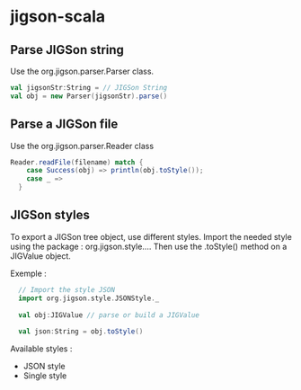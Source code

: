 # jigson-scala

## Parse JIGSon string

Use the org.jigson.parser.Parser class.

```Scala
val jigsonStr:String = // JIGSon String 
val obj = new Parser(jigsonStr).parse()

```

## Parse a JIGSon file

Use the org.jigson.parser.Reader class

```Scala
Reader.readFile(filename) match {
    case Success(obj) => println(obj.toStyle());
    case _ => 
  }
```
## JIGSon styles

To export a JIGSon tree object, use different styles. Import the needed style using the package : org.jigson.style....
Then use the .toStyle() method on a JIGValue object.

Exemple :
```Scala
  // Import the style JSON
  import org.jigson.style.JSONStyle._
  
  val obj:JIGValue // parse or build a JIGValue
  
  val json:String = obj.toStyle()

```

Available styles :
- JSON style
- Single style 